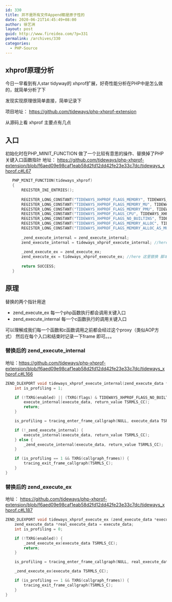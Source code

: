 ```yaml
---
id: 330
title: 并不是所有文件Append都是原子性的
date: 2020-06-21T14:45:49+08:00
author: 徐艺洲
layout: post
guid: http://www.fireidea.com/?p=331
permalink: /archives/330
categories:
  - PHP-Source
---
```


## xhprof原理分析
今日一早看到有人star tidyway的 xhprof扩展，好奇性能分析在PHP中是怎么做的，就简单分析了下 

发现实现原理很简单直接，简单记录下 

项目地址： https://github.com/tideways/php-xhprof-extension 

从源码上看 xhprof 主要点有几点

## 入口
初始化时在PHP_MINIT_FUNCTION 做了一个比较有意思的操作、替换掉了PHP关键入口函数指针 
地址： https://github.com/tideways/php-xhprof-extension/blob/f6aed09e98caf1eab58d2fd12dd42fe23e33c7dc/tideways_xhprof.c#L67

```c
   PHP_MINIT_FUNCTION(tideways_xhprof)
   {
       REGISTER_INI_ENTRIES();
   
       REGISTER_LONG_CONSTANT("TIDEWAYS_XHPROF_FLAGS_MEMORY", TIDEWAYS_XHPROF_FLAGS_MEMORY, CONST_CS | CONST_PERSISTENT);
       REGISTER_LONG_CONSTANT("TIDEWAYS_XHPROF_FLAGS_MEMORY_MU", TIDEWAYS_XHPROF_FLAGS_MEMORY_MU, CONST_CS | CONST_PERSISTENT);
       REGISTER_LONG_CONSTANT("TIDEWAYS_XHPROF_FLAGS_MEMORY_PMU", TIDEWAYS_XHPROF_FLAGS_MEMORY_PMU, CONST_CS | CONST_PERSISTENT);
       REGISTER_LONG_CONSTANT("TIDEWAYS_XHPROF_FLAGS_CPU", TIDEWAYS_XHPROF_FLAGS_CPU, CONST_CS | CONST_PERSISTENT);
       REGISTER_LONG_CONSTANT("TIDEWAYS_XHPROF_FLAGS_NO_BUILTINS", TIDEWAYS_XHPROF_FLAGS_NO_BUILTINS, CONST_CS | CONST_PERSISTENT);
       REGISTER_LONG_CONSTANT("TIDEWAYS_XHPROF_FLAGS_MEMORY_ALLOC", TIDEWAYS_XHPROF_FLAGS_MEMORY_ALLOC, CONST_CS | CONST_PERSISTENT);
       REGISTER_LONG_CONSTANT("TIDEWAYS_XHPROF_FLAGS_MEMORY_ALLOC_AS_MU", TIDEWAYS_XHPROF_FLAGS_MEMORY_ALLOC_AS_MU, CONST_CS | CONST_PERSISTENT);
   
       _zend_execute_internal = zend_execute_internal; 
       zend_execute_internal = tideways_xhprof_execute_internal; //here 这里替换函数指针
   
       _zend_execute_ex = zend_execute_ex;
       zend_execute_ex = tideways_xhprof_execute_ex; //here 这里替换 脚本入口指针
   
       return SUCCESS;
   }
```

## 原理
替换的两个指针用途
 * zend_execute_ex 每一个php函数执行都会调用关键入口 
 * zend_execute_internal 每一个c函数执行的调用关键入口

可以理解成我们每一个函数和c函数调用之前都会经过这个proxy（类似AOP方式） 
然后在每个入口和结束时记录一下frame 即可。。。
 
### 替换后的 zend_execute_internal 
地址：https://github.com/tideways/php-xhprof-extension/blob/f6aed09e98caf1eab58d2fd12dd42fe23e33c7dc/tideways_xhprof.c#L166 

```c
ZEND_DLEXPORT void tideways_xhprof_execute_internal(zend_execute_data *execute_data, zval *return_value) {
    int is_profiling = 1;

    if (!TXRG(enabled) || (TXRG(flags) & TIDEWAYS_XHPROF_FLAGS_NO_BUILTINS) > 0) {
        execute_internal(execute_data, return_value TSRMLS_CC);
        return;
    }

    is_profiling = tracing_enter_frame_callgraph(NULL, execute_data TSRMLS_CC);

    if (!_zend_execute_internal) {
        execute_internal(execute_data, return_value TSRMLS_CC);
    } else {
        _zend_execute_internal(execute_data, return_value TSRMLS_CC);
    }

    if (is_profiling == 1 && TXRG(callgraph_frames)) {
        tracing_exit_frame_callgraph(TSRMLS_C);
    }
}
```
### 替换后的 zend_execute_ex  
地址： https://github.com/tideways/php-xhprof-extension/blob/f6aed09e98caf1eab58d2fd12dd42fe23e33c7dc/tideways_xhprof.c#L187 

```c
ZEND_DLEXPORT void tideways_xhprof_execute_ex (zend_execute_data *execute_data) {
    zend_execute_data *real_execute_data = execute_data;
    int is_profiling = 0;

    if (!TXRG(enabled)) {
        _zend_execute_ex(execute_data TSRMLS_CC);
        return;
    }

    is_profiling = tracing_enter_frame_callgraph(NULL, real_execute_data TSRMLS_CC);

    _zend_execute_ex(execute_data TSRMLS_CC);

    if (is_profiling == 1 && TXRG(callgraph_frames)) {
        tracing_exit_frame_callgraph(TSRMLS_C);
    }
}
```